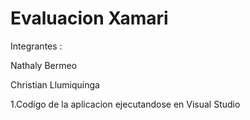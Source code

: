# Evaluacion Xamari

Integrantes :

Nathaly Bermeo

Christian Llumiquinga

1.Codigo de la aplicacion ejecutandose en Visual Studio



